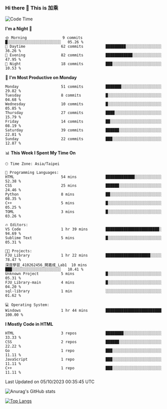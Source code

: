 ### Hi there 👋 This is 加乘



<!--START_SECTION:waka-->
![Code Time](http://img.shields.io/badge/Code%20Time-5%20hrs%2017%20mins-blue)

**I'm a Night 🦉** 

```text
🌞 Morning                9 commits           █░░░░░░░░░░░░░░░░░░░░░░░░   05.26 % 
🌆 Daytime                62 commits          █████████░░░░░░░░░░░░░░░░   36.26 % 
🌃 Evening                82 commits          ████████████░░░░░░░░░░░░░   47.95 % 
🌙 Night                  18 commits          ███░░░░░░░░░░░░░░░░░░░░░░   10.53 % 
```
📅 **I'm Most Productive on Monday** 

```text
Monday                   51 commits          ███████░░░░░░░░░░░░░░░░░░   29.82 % 
Tuesday                  8 commits           █░░░░░░░░░░░░░░░░░░░░░░░░   04.68 % 
Wednesday                10 commits          █░░░░░░░░░░░░░░░░░░░░░░░░   05.85 % 
Thursday                 27 commits          ████░░░░░░░░░░░░░░░░░░░░░   15.79 % 
Friday                   14 commits          ██░░░░░░░░░░░░░░░░░░░░░░░   08.19 % 
Saturday                 39 commits          ██████░░░░░░░░░░░░░░░░░░░   22.81 % 
Sunday                   22 commits          ███░░░░░░░░░░░░░░░░░░░░░░   12.87 % 
```


📊 **This Week I Spent My Time On** 

```text
🕑︎ Time Zone: Asia/Taipei

💬 Programming Languages: 
HTML                     54 mins             █████████████░░░░░░░░░░░░   52.38 % 
CSS                      25 mins             ██████░░░░░░░░░░░░░░░░░░░   24.46 % 
Python                   8 mins              ██░░░░░░░░░░░░░░░░░░░░░░░   08.35 % 
C++                      5 mins              █░░░░░░░░░░░░░░░░░░░░░░░░   05.25 % 
TOML                     3 mins              █░░░░░░░░░░░░░░░░░░░░░░░░   03.26 % 

🔥 Editors: 
VS Code                  1 hr 39 mins        ████████████████████████░   94.69 % 
Sublime Text             5 mins              █░░░░░░░░░░░░░░░░░░░░░░░░   05.31 % 

🐱‍💻 Projects: 
FJU_Library              1 hr 22 mins        ████████████████████░░░░░   78.47 % 
深度學習_410262456_闕嘉成_Lab1  10 mins             ███░░░░░░░░░░░░░░░░░░░░░░   10.41 % 
Unknown Project          5 mins              █░░░░░░░░░░░░░░░░░░░░░░░░   05.31 % 
FJU_Library-main         4 mins              █░░░░░░░░░░░░░░░░░░░░░░░░   04.20 % 
sql-library              1 min               ░░░░░░░░░░░░░░░░░░░░░░░░░   01.62 % 

💻 Operating System: 
Windows                  1 hr 44 mins        █████████████████████████   100.00 % 
```

**I Mostly Code in HTML** 

```text
HTML                     3 repos             ████████░░░░░░░░░░░░░░░░░   33.33 % 
CSS                      2 repos             ██████░░░░░░░░░░░░░░░░░░░   22.22 % 
Go                       1 repo              ███░░░░░░░░░░░░░░░░░░░░░░   11.11 % 
JavaScript               1 repo              ███░░░░░░░░░░░░░░░░░░░░░░   11.11 % 
C++                      1 repo              ███░░░░░░░░░░░░░░░░░░░░░░   11.11 % 
```




 Last Updated on 05/10/2023 00:35:45 UTC
<!--END_SECTION:waka-->


![Anurag's GitHub stats](https://github-readme-stats.vercel.app/api?username=40436michael&show_icons=true)

[![Top Langs](https://github-readme-stats.vercel.app/api/top-langs/?username=40436michael&layout=compact)](https://github.com/anuraghazra/github-readme-stats)



<!--
**40436michael/40436michael** is a ✨ _special_ ✨ repository because its `README.md` (this file) appears on your GitHub profile.

Here are some ideas to get you started:

- 🔭 I’m currently working on ...
- 🌱 I’m currently learning ...
- 👯 I’m looking to collaborate on ...
- 🤔 I’m looking for help with ...
- 💬 Ask me about ...
- 📫 How to reach me: ...
- 😄 Pronouns: ...
- ⚡ Fun fact: ...
-->
